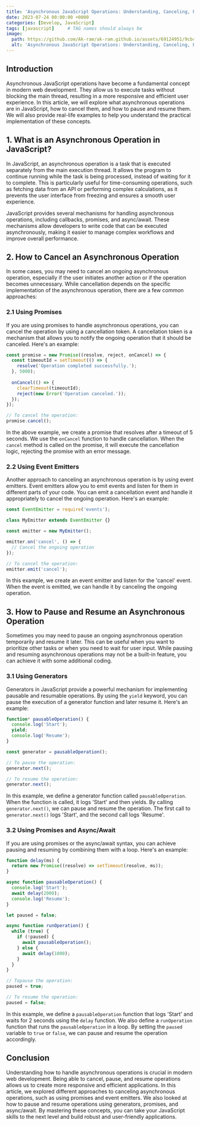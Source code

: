 ```yaml
---
title: 'Asynchronous JavaScript Operations: Understanding, Canceling, Pausing, and Resuming'
date: 2023-07-24 00:00:00 +0000
categories: [Develop, JavaScript]
tags: [javascript]     # TAG names should always be 
image:
  path: https://github.com/Ak-ram/ak-ram.github.io/assets/69124951/9cbc8697-c881-42a1-934f-8c8a206ea11c
  alt: 'Asynchronous JavaScript Operations: Understanding, Canceling, Pausing, and Resuming'
---
```




## Introduction
Asynchronous JavaScript operations have become a fundamental concept in modern web development. They allow us to execute tasks without blocking the main thread, resulting in a more responsive and efficient user experience. In this article, we will explore what asynchronous operations are in JavaScript, how to cancel them, and how to pause and resume them. We will also provide real-life examples to help you understand the practical implementation of these concepts.

## 1. What is an Asynchronous Operation in JavaScript?
In JavaScript, an asynchronous operation is a task that is executed separately from the main execution thread. It allows the program to continue running while the task is being processed, instead of waiting for it to complete. This is particularly useful for time-consuming operations, such as fetching data from an API or performing complex calculations, as it prevents the user interface from freezing and ensures a smooth user experience.

JavaScript provides several mechanisms for handling asynchronous operations, including callbacks, promises, and async/await. These mechanisms allow developers to write code that can be executed asynchronously, making it easier to manage complex workflows and improve overall performance.

## 2. How to Cancel an Asynchronous Operation
In some cases, you may need to cancel an ongoing asynchronous operation, especially if the user initiates another action or if the operation becomes unnecessary. While cancellation depends on the specific implementation of the asynchronous operation, there are a few common approaches:

### 2.1 Using Promises
If you are using promises to handle asynchronous operations, you can cancel the operation by using a cancellation token. A cancellation token is a mechanism that allows you to notify the ongoing operation that it should be canceled. Here's an example:

```javascript
const promise = new Promise((resolve, reject, onCancel) => {
  const timeoutId = setTimeout(() => {
    resolve('Operation completed successfully.');
  }, 5000);
  
  onCancel(() => {
    clearTimeout(timeoutId);
    reject(new Error('Operation canceled.'));
  });
});

// To cancel the operation:
promise.cancel();
```

In the above example, we create a promise that resolves after a timeout of 5 seconds. We use the `onCancel` function to handle cancellation. When the `cancel` method is called on the promise, it will execute the cancellation logic, rejecting the promise with an error message.

### 2.2 Using Event Emitters
Another approach to canceling an asynchronous operation is by using event emitters. Event emitters allow you to emit events and listen for them in different parts of your code. You can emit a cancellation event and handle it appropriately to cancel the ongoing operation. Here's an example:

```javascript
const EventEmitter = require('events');

class MyEmitter extends EventEmitter {}

const emitter = new MyEmitter();

emitter.on('cancel', () => {
  // Cancel the ongoing operation
});

// To cancel the operation:
emitter.emit('cancel');
```

In this example, we create an event emitter and listen for the 'cancel' event. When the event is emitted, we can handle it by canceling the ongoing operation.

## 3. How to Pause and Resume an Asynchronous Operation
Sometimes you may need to pause an ongoing asynchronous operation temporarily and resume it later. This can be useful when you want to prioritize other tasks or when you need to wait for user input. While pausing and resuming asynchronous operations may not be a built-in feature, you can achieve it with some additional coding.

### 3.1 Using Generators
Generators in JavaScript provide a powerful mechanism for implementing pausable and resumable operations. By using the `yield` keyword, you can pause the execution of a generator function and later resume it. Here's an example:

```javascript
function* pausableOperation() {
  console.log('Start');
  yield;
  console.log('Resume');
}

const generator = pausableOperation();

// To pause the operation:
generator.next();

// To resume the operation:
generator.next();
```

In this example, we define a generator function called `pausableOperation`. When the function is called, it logs 'Start' and then yields. By calling `generator.next()`, we can pause and resume the operation. The first call to `generator.next()` logs 'Start', and the second call logs 'Resume'.

### 3.2 Using Promises and Async/Await
If you are using promises or the async/await syntax, you can achieve pausing and resuming by combining them with a loop. Here's an example:

```javascript
function delay(ms) {
  return new Promise((resolve) => setTimeout(resolve, ms));
}

async function pausableOperation() {
  console.log('Start');
  await delay(2000);
  console.log('Resume');
}

let paused = false;

async function runOperation() {
  while (true) {
    if (!paused) {
      await pausableOperation();
    } else {
      await delay(1000);
    }
  }
}

// Topause the operation:
paused = true;

// To resume the operation:
paused = false;
```

In this example, we define a `pausableOperation` function that logs 'Start' and waits for 2 seconds using the `delay` function. We also define a `runOperation` function that runs the `pausableOperation` in a loop. By setting the `paused` variable to `true` or `false`, we can pause and resume the operation accordingly.

## Conclusion
Understanding how to handle asynchronous operations is crucial in modern web development. Being able to cancel, pause, and resume operations allows us to create more responsive and efficient applications. In this article, we explored different approaches to canceling asynchronous operations, such as using promises and event emitters. We also looked at how to pause and resume operations using generators, promises, and async/await. By mastering these concepts, you can take your JavaScript skills to the next level and build robust and user-friendly applications.
